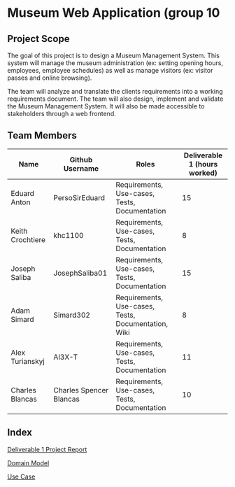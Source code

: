 # Museum Web Application (group 10
## Project Scope
The goal of this project is to design a Museum Management System. This system will manage the museum administration (ex: setting opening hours, employees, employee schedules) as well as manage visitors (ex: visitor passes and online browsing).

The team will analyze and translate the clients requirements into a working requirements document. The team will also design, implement and validate the Museum Management System. It will also be made accessible to stakeholders through a web frontend.

## Team Members
| Name      | Github Username | Roles | Deliverable 1 (hours worked) |
| ----------- | ----------- | ----------- | ----------- |
| Eduard Anton      | PersoSirEduard       | Requirements, Use-cases, Tests, Documentation | 15 |
| Keith Crochtiere   | khc1100        | Requirements, Use-cases, Tests, Documentation | 8 |
| Joseph Saliba   | JosephSaliba01        | Requirements, Use-cases, Tests, Documentation | 15 |
| Adam Simard   | Simard302        | Requirements, Use-cases, Tests, Documentation, Wiki | 8 |
| Alex Turianskyj   | Al3X-T        | Requirements, Use-cases, Tests, Documentation | 11 |
| Charles Blancas   | Charles Spencer Blancas        | Requirements, Use-cases, Tests, Documentation | 10 |

## Index
[Deliverable 1 Project Report](https://github.com/McGill-ECSE321-Fall2022/project-group-10/wiki/Project-Report)

[Domain Model](https://github.com/McGill-ECSE321-Fall2022/project-group-10/wiki/UML-Domain-Model)

[Use Case](https://github.com/McGill-ECSE321-Fall2022/project-group-10/wiki/Use-Case-Diagram-and-Specifics)
